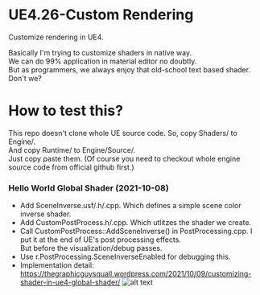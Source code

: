 # UE4.26-Custom Rendering
Customize rendering in UE4.

Basically I'm trying to customize shaders in native way. <br>
We can do 99% application in material editor no doubtly. <br>
But as programmers, we always enjoy that old-school text based shader. Don't we? <br>

# How to test this?
This repo doesn't clone whole UE source code. So, copy Shaders/ to Engine/. <br>
And copy Runtime/ to  Engine/Source/. <br>
Just copy paste them. (Of course you need to checkout whole engine source code from official github first.) <br>

### Hello World Global Shader (2021-10-08)
+ Add SceneInverse.usf/.h/.cpp. Which defines a simple scene color inverse shader.
+ Add CustomPostProcess.h/.cpp. Which utlitzes the shader we create.
+ Call CustomPostProcess::AddSceneInverse() in PostProcessing.cpp. I put it at the end of UE's post processing effects.
<br>But before the visualization/debug passes.
+ Use r.PostProcessing.SceneInverseEnabled for debugging this.
+ Implementation detail: https://thegraphicguysquall.wordpress.com/2021/10/09/customizing-shader-in-ue4-global-shader/
![alt text](https://i.imgur.com/sd6oYEw.jpg)
